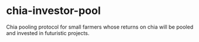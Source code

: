 # chia-investor-pool
Chia pooling protocol for small farmers whose returns on chia will be pooled and invested in futuristic projects.
